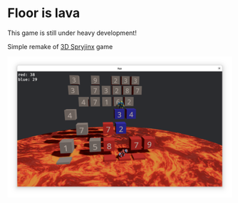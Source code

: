 # Floor is lava

This game is still under heavy development!

Simple remake of [3D Spryjinx](https://www.myabandonware.com/game/3d-spryjinx-li7) game 

![Screenshot](screenshot.png)